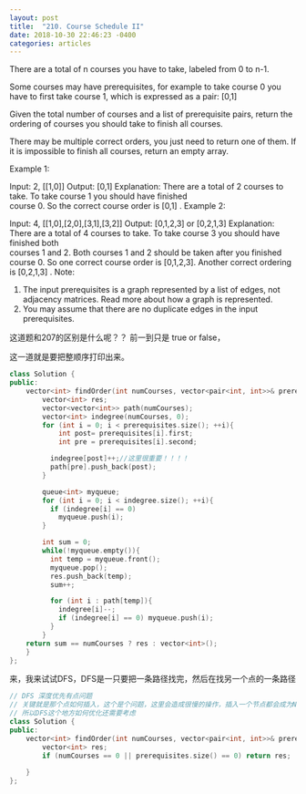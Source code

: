 ```yaml
---
layout: post
title:  "210. Course Schedule II"
date: 2018-10-30 22:46:23 -0400
categories: articles
---
```


There are a total of n courses you have to take, labeled from 0 to n-1.

Some courses may have prerequisites, for example to take course 0 you have to first take course 1, which is expressed as a pair: [0,1]

Given the total number of courses and a list of prerequisite pairs, return the ordering of courses you should take to finish all courses.

There may be multiple correct orders, you just need to return one of them. If it is impossible to finish all courses, return an empty array.

Example 1:

Input: 2, [[1,0]] 
Output: [0,1]
Explanation: There are a total of 2 courses to take. To take course 1 you should have finished   
             course 0. So the correct course order is [0,1] .
Example 2:

Input: 4, [[1,0],[2,0],[3,1],[3,2]]
Output: [0,1,2,3] or [0,2,1,3]
Explanation: There are a total of 4 courses to take. To take course 3 you should have finished both     
             courses 1 and 2. Both courses 1 and 2 should be taken after you finished course 0. 
             So one correct course order is [0,1,2,3]. Another correct ordering is [0,2,1,3] .
Note:

1. The input prerequisites is a graph represented by a list of edges, not adjacency matrices. Read more about how a graph is represented.
2. You may assume that there are no duplicate edges in the input prerequisites.

这道题和207的区别是什么呢？？ 前一到只是 true or false，

这一道就是要把整顺序打印出来。

```c++
class Solution {
public:
    vector<int> findOrder(int numCourses, vector<pair<int, int>>& prerequisites) {
        vector<int> res;
        vector<vector<int>> path(numCourses);
        vector<int> indegree(numCourses, 0);
        for (int i = 0; i < prerequisites.size(); ++i){
            int post= prerequisites[i].first;
            int pre = prerequisites[i].second;

          indegree[post]++;//这里很重要！！！！
          path[pre].push_back(post);
        }

        queue<int> myqueue;
        for (int i = 0; i < indegree.size(); ++i){
          if (indegree[i] == 0)
            myqueue.push(i);
        }

        int sum = 0;
        while(!myqueue.empty()){
          int temp = myqueue.front();
          myqueue.pop();
          res.push_back(temp);
          sum++;

          for (int i : path[temp]){
            indegree[i]--;
            if (indegree[i] == 0) myqueue.push(i);
          } 
        }
    return sum == numCourses ? res : vector<int>();
    }
};
```

来，我来试试DFS，DFS是一只要把一条路径找完，然后在找另一个点的一条路径
```c++
// DFS 深度优先有点问题
// 关键就是那个点如何插入，这个是个问题，这里会造成很慢的操作，插入一个节点都会成为N的操作。
// 所以DFS这个地方如何优化还需要考虑
class Solution {
public:
    vector<int> findOrder(int numCourses, vector<pair<int, int>>& prerequisites) {
    	vector<int> res;
    	if (numCourses == 0 || prerequisites.size() == 0) return res;
    	
    }
};
```